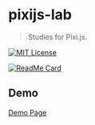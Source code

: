 # pixijs-lab

> Studies for Pixi.js.

[![MIT License](http://img.shields.io/badge/license-MIT-blue.svg?style=flat)](LICENSE)

[![ReadMe Card](https://github-readme-stats.vercel.app/api/pin/?username=MasatoMakino&repo=pixijs-lab&show_owner=true)](https://github.com/MasatoMakino/pixijs-lab)

## Demo

[Demo Page](https://masatomakino.github.io/pixijs-lab/demo/)
